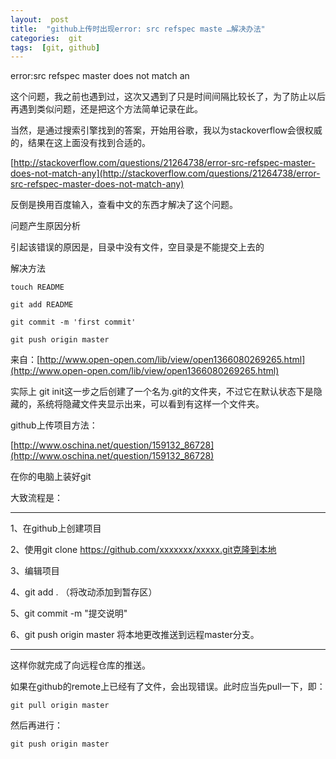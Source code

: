 ```yaml
---
layout:  post
title:  "github上传时出现error: src refspec maste …解决办法"
categories:  git
tags:  [git, github]
---
```


error:src refspec master does not match an

这个问题，我之前也遇到过，这次又遇到了只是时间间隔比较长了，为了防止以后再遇到类似问题，还是把这个方法简单记录在此。

当然，是通过搜索引擎找到的答案，开始用谷歌，我以为stackoverflow会很权威的，结果在这上面没有找到合适的。

[http://stackoverflow.com/questions/21264738/error-src-refspec-master-does-not-match-any](http://stackoverflow.com/questions/21264738/error-src-refspec-master-does-not-match-any)

反倒是换用百度输入，查看中文的东西才解决了这个问题。

问题产生原因分析

引起该错误的原因是，目录中没有文件，空目录是不能提交上去的

解决方法


    touch README
  
    git add README 
  
    git commit -m 'first commit'
  
    git push origin master
  

来自：[http://www.open-open.com/lib/view/open1366080269265.html](http://www.open-open.com/lib/view/open1366080269265.html)

实际上 git init这一步之后创建了一个名为.git的文件夹，不过它在默认状态下是隐藏的，系统将隐藏文件夹显示出来，可以看到有这样一个文件夹。

github上传项目方法：

[http://www.oschina.net/question/159132_86728](http://www.oschina.net/question/159132_86728)

在你的电脑上装好git

大致流程是：

***

1、在github上创建项目

2、使用git clone https://github.com/xxxxxxx/xxxxx.git克隆到本地

3、编辑项目

4、git add . （将改动添加到暂存区）

5、git commit -m "提交说明"

6、git push origin master 将本地更改推送到远程master分支。

***

这样你就完成了向远程仓库的推送。

如果在github的remote上已经有了文件，会出现错误。此时应当先pull一下，即：


    git pull origin master


然后再进行：


    git push origin master

